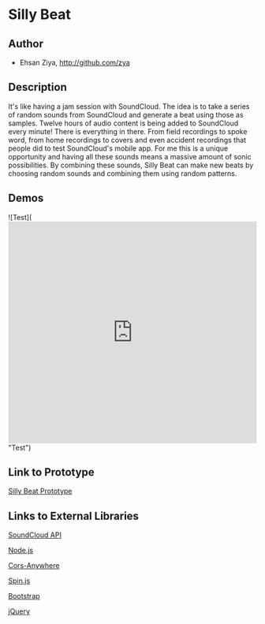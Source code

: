 # Silly Beat


## Author
- Ehsan Ziya, http://github.com/zya

## Description
It's like having a jam session with SoundCloud. The idea is to take a series of random sounds from SoundCloud and generate a beat using those as samples.
Twelve hours of audio content is being added to SoundCloud every minute! There is everything in there. From field recordings to spoke word, from home recordings to covers and even accident recordings that people did to test SoundCloud's mobile app. For me this is a unique opportunity and having all these sounds means a massive amount of sonic possibilities. By combining these sounds, Silly Beat can make new beats by choosing random sounds and combining them using random patterns.

## Demos

![Test](<iframe width="100%" height="450" scrolling="no" frameborder="no" src="https://w.soundcloud.com/player/?url=https%3A//api.soundcloud.com/playlists/28366032%3Fsecret_token%3Ds-fvZRF&amp;auto_play=false&amp;hide_related=false&amp;visual=true"></iframe> "Test")

## Link to Prototype

[Silly Beat Prototype](http://zya.github.io/sillybeat/ "Silly Beat Prototype")

## Links to External Libraries

[SoundCloud API](http://developers.soundcloud.com/docs "SoundCloud API")

[Node.js](http://nodejs.org/ "Node.js")

[Cors-Anywhere](https://github.com/Rob--W/cors-anywhere/ "Cors-Anywhere")

[Spin.js](http://fgnass.github.io/spin.js/ "Spin.js")

[Bootstrap](http://www.getbootstrap.com "Bootstrap")

[jQuery](http://www.jquery.com "jQuery")





